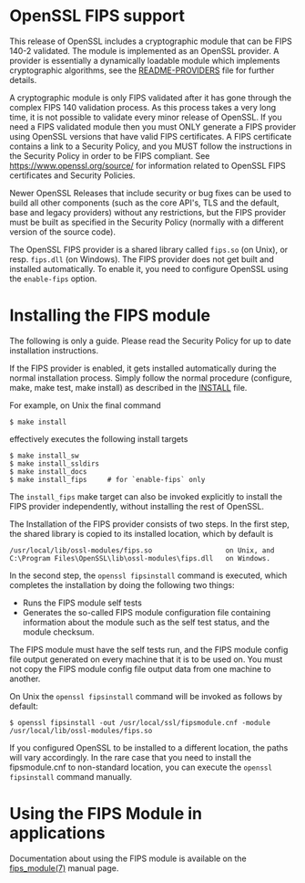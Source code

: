 OpenSSL FIPS support
====================

This release of OpenSSL includes a cryptographic module that can be
FIPS 140-2 validated. The module is implemented as an OpenSSL provider.
A provider is essentially a dynamically loadable module which implements
cryptographic algorithms, see the [README-PROVIDERS](README-PROVIDERS.md) file
for further details.

A cryptographic module is only FIPS validated after it has gone through the complex
FIPS 140 validation process. As this process takes a very long time, it is not
possible to validate every minor release of OpenSSL.
If you need a FIPS validated module then you must ONLY generate a FIPS provider
using OpenSSL versions that have valid FIPS certificates. A FIPS certificate
contains a link to a Security Policy, and you MUST follow the instructions
in the Security Policy in order to be FIPS compliant.
See <https://www.openssl.org/source/> for information related to OpenSSL
FIPS certificates and Security Policies.

Newer OpenSSL Releases that include security or bug fixes can be used to build
all other components (such as the core API's, TLS and the default, base and
legacy providers) without any restrictions, but the FIPS provider must be built
as specified in the Security Policy (normally with a different version of the
source code).

The OpenSSL FIPS provider is a shared library called `fips.so` (on Unix), or
resp. `fips.dll` (on Windows). The FIPS provider does not get built and
installed automatically. To enable it, you need to configure OpenSSL using
the `enable-fips` option.

Installing the FIPS module
==========================

The following is only a guide.
Please read the Security Policy for up to date installation instructions.

If the FIPS provider is enabled, it gets installed automatically during the
normal installation process. Simply follow the normal procedure (configure,
make, make test, make install) as described in the [INSTALL](INSTALL.md) file.

For example, on Unix the final command

    $ make install

effectively executes the following install targets

    $ make install_sw
    $ make install_ssldirs
    $ make install_docs
    $ make install_fips     # for `enable-fips` only

The `install_fips` make target can also be invoked explicitly to install
the FIPS provider independently, without installing the rest of OpenSSL.

The Installation of the FIPS provider consists of two steps. In the first step,
the shared library is copied to its installed location, which by default is

    /usr/local/lib/ossl-modules/fips.so                  on Unix, and
    C:\Program Files\OpenSSL\lib\ossl-modules\fips.dll   on Windows.

In the second step, the `openssl fipsinstall` command is executed, which completes
the installation by doing the following two things:

- Runs the FIPS module self tests
- Generates the so-called FIPS module configuration file containing information
  about the module such as the self test status, and the module checksum.

The FIPS module must have the self tests run, and the FIPS module config file
output generated on every machine that it is to be used on. You must not copy
the FIPS module config file output data from one machine to another.

On Unix the `openssl fipsinstall` command will be invoked as follows by default:

    $ openssl fipsinstall -out /usr/local/ssl/fipsmodule.cnf -module /usr/local/lib/ossl-modules/fips.so

If you configured OpenSSL to be installed to a different location, the paths will
vary accordingly. In the rare case that you need to install the fipsmodule.cnf
to non-standard location, you can execute the `openssl fipsinstall` command manually.

Using the FIPS Module in applications
=====================================

Documentation about using the FIPS module is available on the [fips_module(7)]
manual page.

 [fips_module(7)]: https://www.openssl.org/docs/man3.0/man7/fips_module.html
